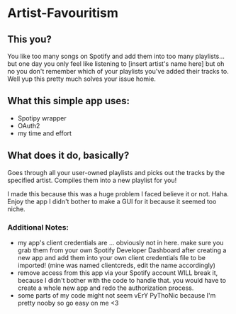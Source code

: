 # Artist-Favouritism

## This you?
You like too many songs on Spotify and add them into too many playlists... but one day you only feel like listening to [insert artist's name here] but oh no you don't remember which of your playlists you've added their tracks to. Well yup this pretty much solves your issue homie.

## What this simple app uses:
- Spotipy wrapper
- OAuth2
- my time and effort

<h2>What does it do, basically?</h2>
Goes through all your user-owned playlists and picks out the tracks by the specified artist. Compiles them into a new playlist for you! 

I made this because this was a huge problem I faced believe it or not. Haha. Enjoy the app I didn't bother to make a GUI for it because it seemed too niche.

### Additional Notes: 
- my app's client credentials are ... obviously not in here. make sure you grab them from your own Spotify Developer Dashboard after creating a new app and add them into your own client credentials file to be imported! (mine was named clientcreds, edit the name accordingly)
- remove access from this app via your Spotify account WILL break it, because I didn't bother with the code to handle that. you would have to create a whole new app and redo the authorization process.
- some parts of my code might not seem vErY PyThoNic because I'm pretty nooby so go easy on me <3
